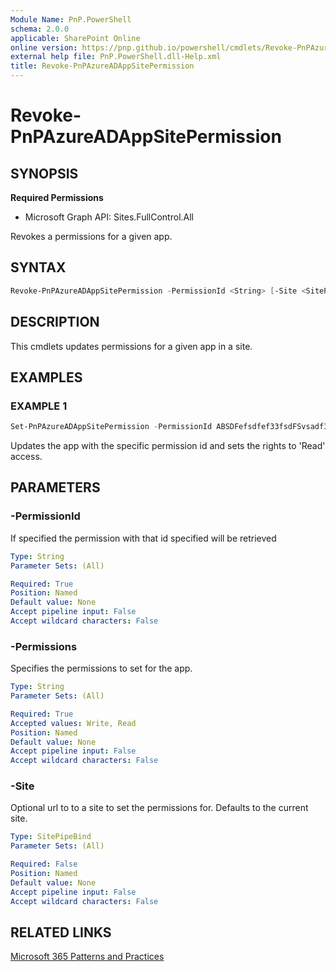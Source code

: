 ```yaml
---
Module Name: PnP.PowerShell
schema: 2.0.0
applicable: SharePoint Online
online version: https://pnp.github.io/powershell/cmdlets/Revoke-PnPAzureADAppSitePermission.html
external help file: PnP.PowerShell.dll-Help.xml
title: Revoke-PnPAzureADAppSitePermission
---
```

  
# Revoke-PnPAzureADAppSitePermission

## SYNOPSIS

**Required Permissions**

  * Microsoft Graph API: Sites.FullControl.All

Revokes a permissions for a given app.

## SYNTAX

```powershell
Revoke-PnPAzureADAppSitePermission -PermissionId <String> [-Site <SitePipeBind>]
```

## DESCRIPTION

This cmdlets updates permissions for a given app in a site.

## EXAMPLES

### EXAMPLE 1
```powershell
Set-PnPAzureADAppSitePermission -PermissionId ABSDFefsdfef33fsdFSvsadf3e3fsdaffsa -Permissions Read
```

Updates the app with the specific permission id and sets the rights to 'Read' access.

## PARAMETERS

### -PermissionId
If specified the permission with that id specified will be retrieved

```yaml
Type: String
Parameter Sets: (All)

Required: True
Position: Named
Default value: None
Accept pipeline input: False
Accept wildcard characters: False
```

### -Permissions
Specifies the permissions to set for the app. 

```yaml
Type: String
Parameter Sets: (All)

Required: True
Accepted values: Write, Read
Position: Named
Default value: None
Accept pipeline input: False
Accept wildcard characters: False
```

### -Site
Optional url to to a site to set the permissions for. Defaults to the current site.

```yaml
Type: SitePipeBind
Parameter Sets: (All)

Required: False
Position: Named
Default value: None
Accept pipeline input: False
Accept wildcard characters: False
```

## RELATED LINKS

[Microsoft 365 Patterns and Practices](https://aka.ms/m365pnp)


